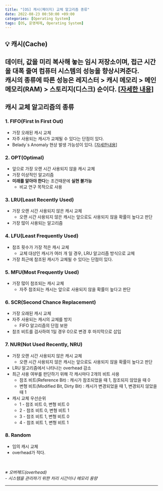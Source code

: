 ```yaml
---
title: "[OS] 캐시(페이지) 교체 알고리즘 종류"
date: 2022-08-23 00:50:00 +09:00
categories: [Operating System]
tags: [OS, 운영체제, Operating System]
---
```


## **💡 캐시(Cache)**

데이터, 값을 미리 복사해 놓는 임시 저장소이며, 접근 시간을 대폭 줄여 컴퓨터 시스템의 성능을 향상시켜준다.<br>
캐시의 종류에 따른 성능은 **레지스터 > 캐시 메모리 > 메인 메모리(RAM) > 스토리지(디스크)** 순이다. [[자세한 내용](https://namu.wiki/w/%EB%A9%94%EB%AA%A8%EB%A6%AC%20%EA%B3%84%EC%B8%B5%20%EA%B5%AC%EC%A1%B0)]
------

## **캐시 교체 알고리즘의 종류**
### **1. FIFO(First In First Out)**
* 가장 오래된 캐시 교체
* 자주 사용되는 캐시가 교체될 수 있다는 단점이 있다.
* Belady`s Anomaly 현상 발생 가능성이 있다. [[자세한내용](https://en.wikipedia.org/wiki/B%C3%A9l%C3%A1dy's_anomaly)]

### **2. OPT(Optimal)**
* 앞으로 가장 오랜 시간 사용되지 않을 캐시 교체
* 가장 이상적인 알고리즘
* **미래를 알아야 한다**는 조건때문에 **실현 불가능**
  * 비교 연구 목적으로 사용

### **3. LRU(Least Recently Used)**
* 가장 오랜 시간 사용되지 않은 캐시 교체
  * 오랜 시간 사용되지 않은 캐시는 앞으로도 사용되지 않을 확률이 높다고 판단
* 가장 많이 사용되는 알고리즘

### **4. LFU(Least Frequently Used)**
* 참조 횟수가 가장 적은 캐시 교체
  * 교체 대상인 캐시가 여러 개 일 경우, LRU 알고리즘 방식으로 교체
* 가장 최근에 참조된 캐시가 교체될 수 있다는 단점이 있다.

### **5. MFU(Most Frequently Used)**
* 가장 많이 참조되는 캐시 교체
  * 자주 참조되는 캐시는 앞으로 사용되지 않을 확률이 높다고 판단

### **6. SCR(Second Chance Replacement)**
* 가장 오래된 캐시 교체
* 자주 사용되는 캐시의 교체를 방지
  * FIFO 알고리즘의 단점 보완
* 참조 비트를 검사하여 1일 경우 0으로 변경 후 마지막으로 삽입

### **7. NUR(Not Used Recently, NRU)**
* 가장 오랜 시간 사용되지 않은 캐시 교체
  * 오랜 시간 사용되지 않은 캐시는 앞으로도 사용되지 않을 확률이 높다고 판단
* LRU 알고리즘에서 나타나는 overhead 감소
* 최근 사용 여부를 판단하기 위해 각 캐시마다 2개의 비트 사용
  * 참조 비트(Reference Bit) : 캐시가 참조되었을 때 1, 참조되지 않았을 때 0
  * 변형 비트(Modified Bit, Dirty Bit) : 캐시가 변경되었을 때 1, 변경되지 않았을 때 1
* 캐시 교체 우선순위
  * 1 - 참조 비트 0, 변형 비트 0
  * 2 - 참조 비트 0, 변형 비트 1
  * 3 - 참조 비트 1, 변형 비트 0
  * 4 - 참조 비트 1, 변형 비트 1

### **8. Random**
* 임의 캐시 교체
* overhead가 적다.

<br/>

_※ 오버헤드(overhead)_
<br/>
_- 시스템을 관리하기 위한 처리 시간이나 메모리 용량_

------
